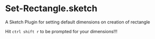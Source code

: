 # Set-Rectangle.sketch
A Sketch Plugin for setting default dimensions on creation of rectangle

Hit `ctrl shift r` to be prompted for your dimensions!!!
